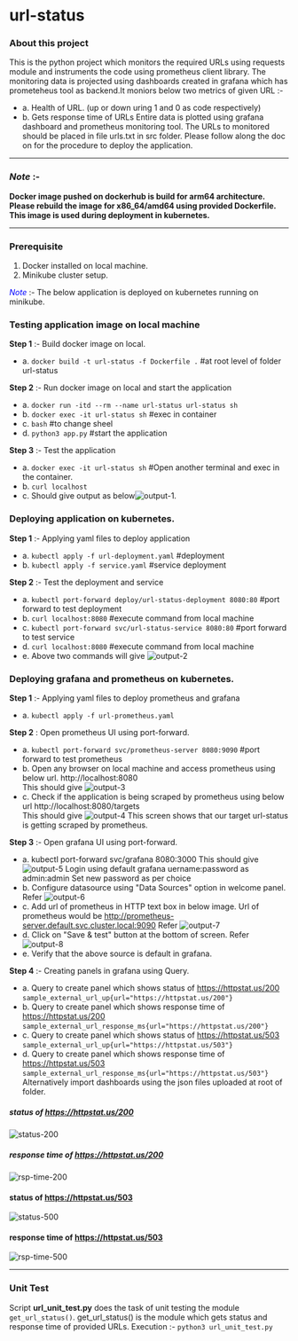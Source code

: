 # url-status

### About this project
This is the python project which monitors the required URLs using requests module and instruments the code using prometheus client library. The monitoring data is projected using dashboards created in grafana which has prometeheus tool as backend.It moniors below two metrics of given URL :-
* a. Health of URL. (up or down uring 1 and 0 as code respectively)
* b. Gets response time of URLs
Entire data is plotted using grafana dashboard and prometheus monitoring tool.
The URLs to monitored should be placed in file urls.txt in src folder. Please follow along the doc on for the procedure to deploy the application.

****
### _Note_ :- 
**Docker image pushed on dockerhub is build for arm64 architecture. Please rebuild the image for x86_64/amd64 using provided Dockerfile. This image is used during deployment in kubernetes.**
****

### Prerequisite
1. Docker installed on local machine.
2. Minikube cluster setup.

<span style="color:blue">*Note*</span> :- The below application is deployed on kubernetes running on minikube.

### Testing application image on local machine
**Step 1** :- Build docker image on local.
* a. ```docker build -t url-status -f Dockerfile .``` #at root level of folder url-status

**Step 2** :- Run docker image on local and start the application
* a. ```docker run -itd --rm --name url-status url-status sh```
* b. ```docker exec -it url-status sh``` #exec in container
* c. ```bash``` #to change sheel
* d. ```python3 app.py``` #start the application

**Step 3** :- Test the application
* a. ```docker exec -it url-status sh``` #Open another terminal and exec in the container.
* b. ```curl localhost```
* c. Should give output as below![output-1](https://github.com/gore28akshay/url-status/blob/master/images/test-docker-on-local.png).

### Deploying application on kubernetes.
**Step 1** :- Applying yaml files to deploy application
* a. ```kubectl apply -f url-deployment.yaml``` #deployment
* b. ```kubectl apply -f service.yaml``` #service deployment

**Step 2**  :- Test the deployment and service
* a. ```kubectl port-forward deploy/url-status-deployment 8080:80``` #port forward to test deployment
* b. ```curl localhost:8080``` #execute command from local machine
* c. ```kubectl port-forward svc/url-status-service 8080:80``` #port forward to test service
* d. ```curl localhost:8080``` #execute command from local machine
* e. Above two commands will give ![output-2](https://github.com/gore28akshay/url-status/blob/master/images/test-deployment-on-local.png)

### Deploying grafana and prometheus on kubernetes.
**Step 1**  :- Applying yaml files to deploy prometheus and grafana
* a. ```kubectl apply -f url-prometheus.yaml```

**Step 2** : Open prometheus UI using port-forward.
* a. ```kubectl port-forward svc/prometheus-server 8080:9090``` #port forward to test prometheus
* b. Open any browser on local machine and access prometheus using below url.
      http://localhost:8080  
      This should give ![output-3](https://github.com/gore28akshay/url-status/blob/master/images/test-prometheus-on-local.png)
* c. Check if the application is being scraped by prometheus using below url
      http://localhost:8080/targets  
      This should give ![output-4](https://github.com/gore28akshay/url-status/blob/master/images/prometheus-target-verify.png)
      This screen shows that our target url-status is getting scraped by prometheus.  

**Step 3** :- Open grafana UI using port-forward.
* a. kubectl port-forward svc/grafana 8080:3000
      This should give ![output-5](https://github.com/gore28akshay/url-status/blob/master/images/grafana-dashboard.png)
      Login using default grafana uername:password as admin:admin
      Set new password as per choice
* b. Configure datasource using "Data Sources" option in welcome panel.
      Refer ![output-6](https://github.com/gore28akshay/url-status/blob/master/images/data-source.png)
* c. Add url of prometheus in HTTP text box in below image. Url of prometheus would be
      http://prometheus-server.default.svc.cluster.local:9090
      Refer ![output-7](https://github.com/gore28akshay/url-status/blob/master/images/configure-prometheus-url.png)
* d. Click on "Save & test" button at the bottom of screen.
      Refer ![output-8](https://github.com/gore28akshay/url-status/blob/master/images/submit-prometheus-data-source.png)
* e. Verify that the above source is default in grafana.

**Step 4** :- Creating panels in grafana using Query.
* a. Query to create panel which shows status of https://httpstat.us/200
     ```sample_external_url_up{url="https://httpstat.us/200"}```
* b. Query to create panel which shows response time of https://httpstat.us/200
     ```sample_external_url_response_ms{url="https://httpstat.us/200"}```
* c. Query to create panel which shows status of https://httpstat.us/503
     ```sample_external_url_up{url="https://httpstat.us/503"}```
* d. Query to create panel which shows response time of https://httpstat.us/503
     ```sample_external_url_response_ms{url="https://httpstat.us/503"}```
Alternatively import dashboards using the json files uploaded at root of folder.
##### status of https://httpstat.us/200
![status-200](https://github.com/gore28akshay/url-status/blob/master/images/200-URL-status.png)
##### response time of https://httpstat.us/200
![rsp-time-200](https://github.com/gore28akshay/url-status/blob/master/images/200-url-response-time.png)
#### status of https://httpstat.us/503
![status-500](https://github.com/gore28akshay/url-status/blob/master/images/500-URL-status.png)
#### response time of https://httpstat.us/503
![rsp-time-500](https://github.com/gore28akshay/url-status/blob/master/images/500-URL-response-time.png)

****
### Unit Test

Script **url_unit_test.py** does the task of unit testing the module ```get_url_status()```.
get_url_status() is the module which gets status and response time of provided URLs.
Execution :- ```python3 url_unit_test.py```
